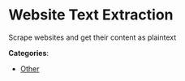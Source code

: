 # Website Text Extraction


Scrape websites and get their content as plaintext



**Categories**:
- [Other](https://github.com/apis-list/apis-list#other)






